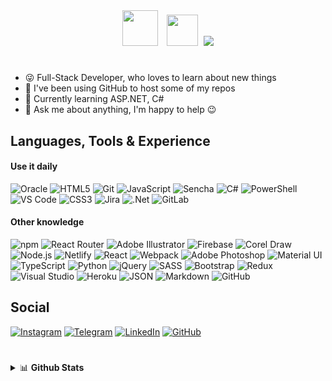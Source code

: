 <div align="center">

<img src="https://github.com/CrappyCodeMaker/CrappyCodeMaker/blob/master/header.png?raw=true" height="57px" style="margin-right:5px">
<img src="https://github.com/CrappyCodeMaker/CrappyCodeMaker/blob/master/header_hand.gif?raw=true" height="50px" style="margin-left:5px">

<!-- ![Typing SVG](https://readme-typing-svg.herokuapp.com?color=%2374859C50&vCenter=true&width=475&height=20&lines=%20%20Husband%2C+Father%2C+Developer+from+Russia!!!) -->

<img src="https://readme-typing-svg.herokuapp.com?color=%2374859C50&vCenter=true&width=475&height=20&lines=Husband%2C+Father%2C+Developer+from+Russia!!!" style="margin-left:5px">

</div>

#

- 😜 Full-Stack Developer, who loves to learn about new things
- 🧰 I've been using GitHub to host some of my repos
- 🌱 Currently learning ASP.NET, C#
- 💬 Ask me about anything, I'm happy to help 😉

## Languages, Tools & Experience

#### Use it daily

<!--
![Oracle](https://img.shields.io/badge/Oracle-F80000?logo=oracle&logoColor=F80000&color=171717&style=flat)
![HTML5](https://img.shields.io/badge/HTML5-E34F26?logo=html5&color=171717&style=flat)
![Git](https://img.shields.io/badge/Git-F05032?logo=git&color=171717&style=flat)
![GitLab](https://img.shields.io/badge/GitLab-%23181717.svg?style=for-the-badge&logo=gitlab&color=171717&style=flat)
![JavaScript](https://img.shields.io/badge/JavaScript-%23323330.svg?style=for-the-badge&logo=javascript&logoColor=F7DF1E&color=171717&style=flat)
![Sencha](https://img.shields.io/badge/Sencha-86BC40?logo=sencha&logoColor=86BC40&color=171717&style=flat)
![C#](https://img.shields.io/badge/C%23-%23239120.svg?style=for-the-badge&logo=csharp&logoColor=239120&color=171717&style=flat)
![PowerShell](https://img.shields.io/badge/PowerShell-5391FE?logo=powershell&color=171717&style=flat)
![VS Code](https://img.shields.io/badge/VS%20Code-007ACC?logo=visualstudiocode&logoColor=007ACC&color=171717&style=flat)
![CSS3](https://img.shields.io/badge/CSS3-1572B6?logo=css3&logoColor=1572B6&color=171717&style=flat)
![Jira](https://img.shields.io/badge/Jira-%230A0FFF.svg?style=for-the-badge&logo=jira&logoColor=0052CC&color=171717&style=flat)
![.Net](https://img.shields.io/badge/.NET-5C2D91?style=for-the-badge&logo=.net&logoColor=512BD4&color=171717&style=flat)
-->

![Oracle](https://img.shields.io/badge/Oracle-F80000?logo=oracle&logoColor=fff&color=F80000&style=flat)
![HTML5](https://img.shields.io/badge/HTML5-E34F26?logo=html5&logoColor=fff&color=E34F26&style=flat)
![Git](https://img.shields.io/badge/Git-F05032?logo=git&logoColor=fff&color=F05032&style=flat)
![JavaScript](https://img.shields.io/badge/JavaScript-%23323330.svg?style=for-the-badge&logo=javascript&logoColor=fff&color=FF9A00&style=flat)
![Sencha](https://img.shields.io/badge/Sencha-86BC40?logo=sencha&logoColor=fff&color=86BC40&style=flat)
![C#](https://img.shields.io/badge/C%23-%23239120.svg?style=for-the-badge&logo=csharp&logoColor=fff&color=239120&style=flat)
![PowerShell](https://img.shields.io/badge/PowerShell-5391FE?logo=powershell&logoColor=fff&color=5391FE&style=flat)
![VS Code](https://img.shields.io/badge/VS%20Code-007ACC?logo=visualstudiocode&logoColor=fff&color=007ACC&style=flat)
![CSS3](https://img.shields.io/badge/CSS3-1572B6?logo=css3&logoColor=fff&color=007ACC&style=flat)
![Jira](https://img.shields.io/badge/Jira-%230A0FFF.svg?style=for-the-badge&logo=jira&logoColor=fff&color=0A0FFF&style=flat)
![.Net](https://img.shields.io/badge/.NET-5C2D91?style=for-the-badge&logo=.net&logoColor=fff&color=512BD4&style=flat)
![GitLab](https://img.shields.io/badge/GitLab-%23181717.svg?style=for-the-badge&logo=gitlab&color=171717&style=flat)

#### Other knowledge

<!--
![Adobe](https://img.shields.io/badge/Adobe-F00?logo=adobe&logoColor=FF0000&color=171717&style=flat)
![npm](https://img.shields.io/badge/npm-CB3837?logo=npm&logoColor=FF0000&color=171717&style=flat)
![React Router](https://img.shields.io/badge/React_Router-CA4245?style=for-the-badge&logo=react-router&color=171717&style=flat)
![Adobe Illustrator](https://img.shields.io/badge/Illustrator-FF9A00?logo=adobeillustrator&logoColor=FF9A00&color=171717&style=flat)
![Firebase](https://img.shields.io/badge/Firebase-%23039BE5.svg?style=for-the-badge&logo=firebase&logoColor=FFCA28&color=171717&style=flat)
![Corel Draw](https://img.shields.io/badge/Corel%20Draw-%230081CB.svg?logo=LiveJournal&logoColor=89ba4b&color=171717&style=flat)
![Node.js](https://img.shields.io/badge/Node.JS-393?logo=nodedotjs&color=171717&style=flat)
![Netlify](https://img.shields.io/badge/Netlify-00C7B7?logo=netlify&color=171717&style=flat)
![React](https://img.shields.io/badge/React-%2320232a.svg?style=for-the-badge&logo=react&logoColor=61DAFB&color=171717&style=flat)
![Webpack](https://img.shields.io/badge/Webpack-8DD6F9?logo=webpack&logoColor=29ABE2&color=171717&style=flat)
![Adobe Photoshop](https://img.shields.io/badge/Photoshop-31A8FF?logo=adobephotoshop&color=171717&style=flat)
![Material UI](https://img.shields.io/badge/Material%20UI-%230081CB.svg?style=for-the-badge&logo=material-ui&logoColor=0081CB&color=171717&style=flat)
![TypeScript](https://img.shields.io/badge/TypeScript-3178C6?logo=typescript&color=171717&style=flat)
![Python](https://img.shields.io/badge/Python-%2314354C.svg?style=for-the-badge&logo=python&color=171717&style=flat)
![jQuery](https://img.shields.io/badge/jQuery-%230769AD.svg?style=for-the-badge&logo=jquery&logoColor=0769AD&color=171717&style=flat)
![SASS](https://img.shields.io/badge/SASS-hotpink.svg?style=for-the-badge&logo=SASS&color=171717&style=flat)
![Bootstrap](https://img.shields.io/badge/Bootstrap-%23563D7C.svg?style=for-the-badge&logo=bootstrap&color=171717&style=flat)
![GitHub](https://img.shields.io/badge/GitHub-%23121011.svg?style=for-the-badge&logo=github&logoColor=7040AA&color=171717&style=flat)
![Visual Studio](https://img.shields.io/badge/Visual%20Studio-5C2D91?logo=visualstudio&logoColor=5C2D91&color=171717&style=flat)
![Redux](https://img.shields.io/badge/Redux-%23593d88.svg?style=for-the-badge&logo=redux&logoColor=764ABC&color=171717&style=flat)
![Heroku](https://img.shields.io/badge/Heroku-430098?logo=heroku&logoColor=430098&color=171717&style=flat)
![JSON](https://img.shields.io/badge/JSON-000?logo=json&logoColor=white&color=171717&style=flat)
![Markdown](https://img.shields.io/badge/Markdown-000?logo=markdown&logoColor=white&color=171717&style=flat)
-->

![npm](https://img.shields.io/badge/npm-CB3837?logo=npm&logoColor=fff&color=EB3837&style=flat)
![React Router](https://img.shields.io/badge/React_Router-CA4245?style=for-the-badge&logo=react-router&logoColor=fff&color=CA4245&style=flat)
![Adobe Illustrator](https://img.shields.io/badge/Illustrator-FF9A00?logo=adobeillustrator&logoColor=fff&color=FF9A00&style=flat)
![Firebase](https://img.shields.io/badge/Firebase-%23039BE5.svg?style=for-the-badge&logo=firebase&logoColor=fff&color=FF9A00&style=flat)
![Corel Draw](https://img.shields.io/badge/Corel%20Draw-%230081CB.svg?logo=LiveJournal&logoColor=fff&color=89ba4b&style=flat)
![Node.js](https://img.shields.io/badge/Node.JS-393?logo=nodedotjs&logoColor=fff&color=339933&style=flat)
![Netlify](https://img.shields.io/badge/Netlify-00C7B7?logo=netlify&logoColor=fff&color=00C7B7&style=flat)
![React](https://img.shields.io/badge/React-%2320232a.svg?style=for-the-badge&logo=react&logoColor=fff&color=00C4CC&style=flat)
![Webpack](https://img.shields.io/badge/Webpack-8DD6F9?logo=webpack&logoColor=fff&color=29ABE2&style=flat)
![Adobe Photoshop](https://img.shields.io/badge/Photoshop-31A8FF?logo=adobephotoshop&logoColor=fff&color=31A8FF&style=flat)
![Material UI](https://img.shields.io/badge/Material%20UI-%230081CB.svg?style=for-the-badge&logo=material-ui&logoColor=fff&color=0081CB&style=flat)
![TypeScript](https://img.shields.io/badge/TypeScript-3178C6?logo=typescript&logoColor=fff&color=0081CB&style=flat)
![Python](https://img.shields.io/badge/Python-%2314354C.svg?style=for-the-badge&logo=python&logoColor=fff&color=0769AD&style=flat)
![jQuery](https://img.shields.io/badge/jQuery-%230769AD.svg?style=for-the-badge&logo=jquery&logoColor=fff&color=0769AD&style=flat)
![SASS](https://img.shields.io/badge/SASS-hotpink.svg?style=for-the-badge&logo=SASS&logoColor=fff&color=CC6699&style=flat)
![Bootstrap](https://img.shields.io/badge/Bootstrap-%23563D7C.svg?style=for-the-badge&logo=bootstrap&logoColor=fff&color=7952B3&style=flat)
![Redux](https://img.shields.io/badge/Redux-%23593d88.svg?style=for-the-badge&logo=redux&logoColor=fff&color=764ABC&style=flat)
![Visual Studio](https://img.shields.io/badge/Visual%20Studio-5C2D91?logo=visualstudio&logoColor=fff&color=5C2D91&style=flat)
![Heroku](https://img.shields.io/badge/Heroku-430098?logo=heroku&logoColor=fff&color=430098&style=flat)
![JSON](https://img.shields.io/badge/JSON-000?logo=json&logoColor=fff&color=171717&style=flat)
![Markdown](https://img.shields.io/badge/Markdown-000?logo=markdown&logoColor=fff&color=171717&style=flat)
![GitHub](https://img.shields.io/badge/GitHub-%23121011.svg?style=for-the-badge&logo=github&logoColor=fff&color=171717&style=flat)

## Social

[![Instagram](https://img.shields.io/badge/Instagram-%23E4405F.svg?style=for-the-badge&logo=Instagram&logoColor=fff&color=E4405F&style=flat)](https://www.instagram.com/danil_ej9)
[![Telegram](https://img.shields.io/badge/Telegram-2CA5E0?style=for-the-badge&logo=telegram&logoColor=fff&color=067ac8&style=flat)](https://t.me/RezniDa)
[![LinkedIn](https://img.shields.io/badge/LinkedIn-%230077B5.svg?style=for-the-badge&logo=linkedin&logoColor=fff&color=0A66C2&style=flat)](https://www.linkedin.com/in/dani-dani)
[![GitHub](https://img.shields.io/badge/GitHub-%23121011.svg?style=for-the-badge&logo=github&logoColor=fff&color=171717&style=flat)](https://github.com/CrappyCodeMaker)

#

<details><summary>📊 <b>Github Stats</b></summary>

<br/>

![Profile Views](https://komarev.com/ghpvc/?username=CrappyCodeMaker&label=PROFILE+VIEWS&color=067ac8&style=flat)

<img src="https://github-readme-stats.vercel.app/api?username=CrappyCodeMaker&bg_color=11171E70&title_color=067ac8&text_color=EEE&icon_color=ffc83d&border_radius=5&line_height=30&include_all_commits=true&hide_border=true&hide_title=false&show_icons=true&count_private=true&hide=contribs,prs&custom_title=CrappyCodeMaker's+stats&hide_title=true" width="48%" alt="GitHub Stats"> <img src="https://github-readme-stats.vercel.app/api/top-langs/?username=CrappyCodeMaker&bg_color=11171E70&title_color=EEE&text_color=EEE&icon_color=ffc83d&card_width=350&border_radius=5&line_height=25&hide_border=true&hide_title=false&show_icons=true&count_private=true&layout=compact&custom_title=Most+used+langs&hide_title=true" width="48%" alt="Top Langs">

</details>
